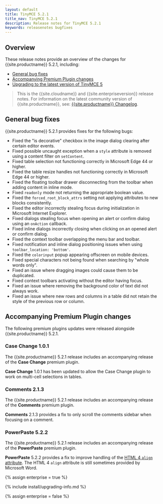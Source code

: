 ```yaml
---
layout: default
title: TinyMCE 5.2.1
title_nav: TinyMCE 5.2.1
description: Release notes for TinyMCE 5.2.1
keywords: releasenotes bugfixes
---
```


## Overview

These release notes provide an overview of the changes for {{site.productname}} 5.2.1, including:

- [General bug fixes](#generalbugfixes)
- [Accompanying Premium Plugin changes](#accompanyingpremiumpluginchanges)
- [Upgrading to the latest version of TinyMCE 5](#upgradingtothelatestversionoftinymce5)

> This is the {{site.cloudname}} and {{site.enterpriseversion}} release notes. For information on the latest community version of {{site.productname}}, see: [{{site.productname}} Changelog]({{site.baseurl}}/changelog/).

## General bug fixes

{{site.productname}} 5.2.1 provides fixes for the following bugs:

* Fixed the "is decorative" checkbox in the image dialog clearing after certain editor events.
* Fixed possible uncaught exception when a `style` attribute is removed using a content filter on `setContent`.
* Fixed table selection not functioning correctly in Microsoft Edge 44 or higher.
* Fixed the table resize handles not functioning correctly in Microsoft Edge 44 or higher.
* Fixed the floating toolbar drawer disconnecting from the toolbar when adding content in inline mode.
* Fixed `readonly` mode not returning the appropriate boolean value.
* Fixed the `forced_root_block_attrs` setting not applying attributes to new blocks consistently.
* Fixed the editor incorrectly stealing focus during initialization in Microsoft Internet Explorer.
* Fixed dialogs stealing focus when opening an alert or confirm dialog using an `onAction` callback.
* Fixed inline dialogs incorrectly closing when clicking on an opened alert or confirm dialog.
* Fixed the context toolbar overlapping the menu bar and toolbar.
* Fixed notification and inline dialog positioning issues when using `toolbar_location: 'bottom'`.
* Fixed the `colorinput` popup appearing offscreen on mobile devices.
* Fixed special characters not being found when searching by "whole words only".
* Fixed an issue where dragging images could cause them to be duplicated.
* Fixed context toolbars activating without the editor having focus.
* Fixed an issue where removing the background color of text did not always work.
* Fixed an issue where new rows and columns in a table did not retain the style of the previous row or column.

## Accompanying Premium Plugin changes

The following premium plugins updates were released alongside {{site.productname}} 5.2.1.

### Case Change 1.0.1

The {{site.productname}} 5.2.1 release includes an accompanying release of the **Case Change** premium plugin.

**Case Change** 1.0.1 has been updated to allow the Case Change plugin to work on multi-cell selections in tables.

### Comments 2.1.3

The {{site.productname}} 5.2.1 release includes an accompanying release of the **Comments** premium plugin.

**Comments** 2.1.3 provides a fix to only scroll the comments sidebar when focusing on a comment.

### PowerPaste 5.2.2

The {{site.productname}} 5.2.1 release includes an accompanying release of the **PowerPaste** premium plugin.

**PowerPaste** 5.2.2 provides a fix to improve handling of the [HTML 4 `align` attribute](https://www.w3.org/TR/html4/present/graphics.html#h-15.1.2). The HTML 4 `align` attribute is still sometimes provided by Microsoft Word.

{% assign enterprise = true %}

{% include install/upgrading-info.md %}

{% assign enterprise = false %}
